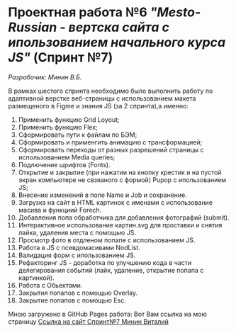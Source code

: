 # Проектная работа №6 _"Mesto-Russian - вертска сайта с ипользованием начального курса JS"_ (Спринт №7)  
*Разрабочик: Минин В.Б.*

В рамках шестого спринта необходимо было выполнить работу по   
адаптивной верстке веб-страницы с использованием макета размещеного в Figme и знания JS (за 2 спринта),а именно:  

1. Применить функцию Grid Loyout;  
2. Применить функцию Flex;  
3. Сформировать пути к файлам по БЭМ;  
4. Сформировать и применгить анимацию с трансформацией;
5. Сформировать переходы от разных разрешений страницы с использованием Media queries;
6. Подлючение шрифтов (Fonts).
7. Открытие и закрытие (при нажатии на кнопку крестик и на пустой экран компьютере не свзяаного с формой) Pupop с ипользованием JS;
8. Внесение изменений в поле Name и Job и сохранение.
9. Загрузка на сайт в HTML картинок с именами с использование масива и функциий Forech.
10. Добавления попа обработчика для добавления фотографий (submit).
11. Интерактивное использование картин.svg для проставки и снятия лайка, удаления места с помощью JS.
12. Просмотр фото в отдленом попапе с использованием JS.
13. Работа в JS с псевдомасивами NodList.
14. Валидация форм с ипользованием JS.
15. Рефакторинг JS - доработка по улучшению кода в части делегирования событий (лайк, удаление, открытие попапа с картинкой).
16. Работа с Обьектами.
17. Закрытия попапов с помощью Overlay.
18. Закрытие попапов с помощью Esc.

Мною загружено в GitHub Pages работа: Вот Вам ссылка на мою страницу [Ссылка на сайт Спринт№7 Минин Виталий](https://mininvitaliy.github.io/mesto/)